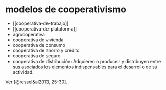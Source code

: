 # modelos de cooperativismo
- [[cooperativa-de-trabajo]]
- [[cooperativa-de-plataforma]]
- agrocoperativa
- cooperativa de vivienda
- cooperativa de consumo
- cooperativa de ahorro y crédito
- cooperativa de seguro
- cooperativa de distribución: Adquieren o producen y distribuyen entre sus  asociados los elementos indispensables para el desarrollo de su  actividad.

Ver [@ressel&al2013, 25-30].